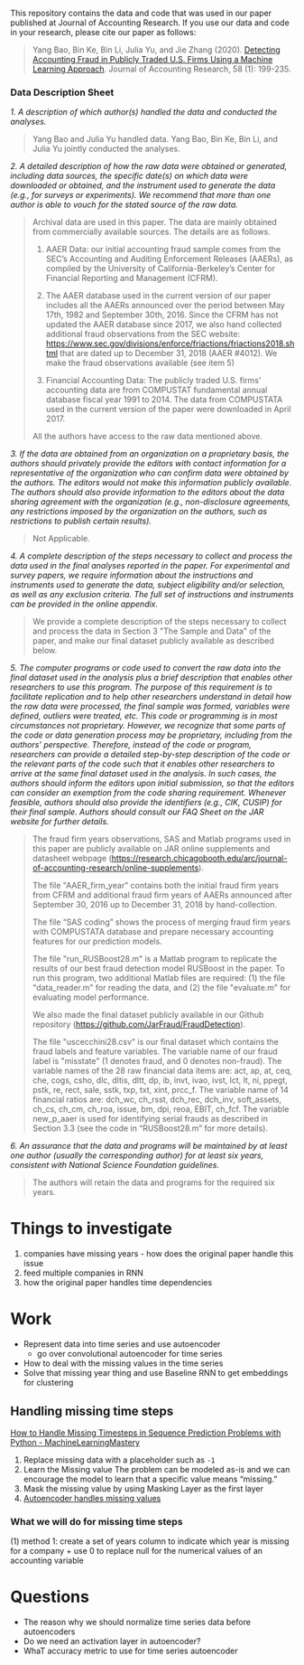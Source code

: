 This repository contains the data and code that was used in our paper published at Journal of Accounting Research. If you use our data and code in your research, please cite our paper as follows:

> Yang Bao, Bin Ke, Bin Li, Julia Yu, and Jie Zhang (2020). [Detecting Accounting Fraud in Publicly Traded U.S. Firms Using a Machine Learning Approach](https://onlinelibrary.wiley.com/doi/10.1111/1475-679X.12292). Journal of Accounting Research, 58 (1): 199-235.

### Data Description Sheet

*1. A description of which author(s) handled the data and conducted the analyses.*

  > Yang Bao and Julia Yu handled data. Yang Bao, Bin Ke, Bin Li, and Julia Yu jointly conducted the analyses.

*2. A detailed description of how the raw data were obtained or generated, including data sources, the specific date(s) on which data were downloaded or obtained, and the instrument used to generate the data (e.g., for surveys or experiments). We recommend that more than one author is able to vouch for the stated source of the raw data.*

  > Archival data are used in this paper. The data are mainly obtained from commercially available sources. The details are as follows.
  >
  > 1)	AAER Data: our initial accounting fraud sample comes from the SEC’s Accounting and Auditing Enforcement Releases (AAERs), as compiled by the University of California-Berkeley’s Center for Financial Reporting and Management (CFRM).
  >
  > 2)	The AAER database used in the current version of our paper includes all the AAERs announced over the period between May 17th, 1982 and September 30th, 2016. Since the CFRM has not updated the AAER database since 2017, we also hand collected additional fraud observations from the SEC website: https://www.sec.gov/divisions/enforce/friactions/friactions2018.shtml that are dated up to December 31, 2018 (AAER #4012). We make the fraud observations available (see item 5)
  >
  > 3)	Financial Accounting Data: The publicly traded U.S. firms' accounting data are from COMPUSTAT fundamental annual database fiscal year 1991 to 2014. The data from COMPUSTATA used in the current version of the paper were downloaded in April 2017.
  >
  > All the authors have access to the raw data mentioned above.


*3. If the data are obtained from an organization on a proprietary basis, the authors should privately provide the editors with contact information for a representative of the organization who can confirm data were obtained by the authors. The editors would not make this information publicly available. The authors should also provide information to the editors about the data sharing agreement with the organization (e.g., non-disclosure agreements, any restrictions imposed by the organization on the authors, such as restrictions to publish certain results).*

  > Not Applicable.


*4. A complete description of the steps necessary to collect and process the data used in the final analyses reported in the paper. For experimental and survey papers, we require information about the instructions and instruments used to generate the data, subject eligibility and/or selection, as well as any exclusion criteria. The full set of instructions and instruments can be provided in the online appendix.*

  > We provide a complete description of the steps necessary to collect and process the data in Section 3 "The Sample and Data" of the paper, and make our final dataset publicly available as described below.


*5. The computer programs or code used to convert the raw data into the final dataset used in the analysis plus a brief description that enables other researchers to use this program. The purpose of this requirement is to facilitate replication and to help other researchers understand in detail how the raw data were processed, the final sample was formed, variables were defined, outliers were treated, etc. This code or programming is in most circumstances not proprietary. However, we recognize that some parts of the code or data generation process may be proprietary, including from the authors’ perspective. Therefore, instead of the code or program, researchers can provide a detailed step-by-step description of the code or the relevant parts of the code such that it enables other researchers to arrive at the same final dataset used in the analysis. In such cases, the authors should inform the editors upon initial submission, so that the editors can consider an exemption from the code sharing requirement. Whenever feasible, authors should also provide the identifiers (e.g., CIK, CUSIP) for their final sample. Authors should consult our FAQ Sheet on the JAR website for further details.*

  > The fraud firm years observations, SAS and Matlab programs used in this paper are publicly available on JAR online supplements and datasheet webpage (https://research.chicagobooth.edu/arc/journal-of-accounting-research/online-supplements).
  >
  > The file "AAER_firm_year" contains both the initial fraud firm years from CFRM and additional fraud firm years of AAERs announced after September 30, 2016 up to December 31, 2018 by hand-collection.
  >
  > The file “SAS coding” shows the process of merging fraud firm years with COMPUSTATA database and prepare necessary accounting features for our prediction models.
  >
  > The file "run_RUSBoost28.m" is a Matlab program to replicate the results of our best fraud detection model RUSBoost in the paper. To run this program, two additional Matlab files are required: (1) the file "data_reader.m" for reading the data, and (2) the file "evaluate.m" for evaluating model performance.
  >
  > We also made the final dataset publicly available in our Github repository (https://github.com/JarFraud/FraudDetection).
  >
  > The file "uscecchini28.csv" is our final dataset which contains the fraud labels and feature variables. The variable name of our fraud label is "misstate" (1 denotes fraud, and 0 denotes non-fraud). The variable names of the 28 raw financial data items are: act, ap, at, ceq, che, cogs, csho, dlc, dltis, dltt, dp, ib, invt, ivao, ivst, lct, lt, ni, ppegt, pstk, re, rect, sale, sstk, txp, txt, xint, prcc_f. The variable name of 14 financial ratios are: dch_wc, ch_rsst, dch_rec, dch_inv, soft_assets, ch_cs, ch_cm, ch_roa, issue, bm, dpi, reoa, EBIT, ch_fcf. The variable new_p_aaer is used for identifying serial frauds as described in Section 3.3 (see the code in “RUSBoost28.m” for more details).



*6. An assurance that the data and programs will be maintained by at least one author (usually the corresponding author) for at least six years, consistent with National Science Foundation guidelines.*

  > The authors will retain the data and programs for the required six years.
  
# Things to investigate
1. companies have missing years - how does the original paper handle this issue
2. feed multiple companies in RNN
3. how the original paper handles time dependencies 

# Work
- Represent data into time series and use autoencoder
  - go over convolutional autoencoder for time series
- How to deal with the missing values in the time series
- Solve that missing year thing and use Baseline RNN to get embeddings for clustering
## Handling missing time steps
[How to Handle Missing Timesteps in Sequence Prediction Problems with Python - MachineLearningMastery](https://machinelearningmastery.com/handle-missing-timesteps-sequence-prediction-problems-python/)
1. Replace missing data with a placeholder such as `-1`
2. Learn the Missing value
The problem can be modeled as-is and we can encourage the model to learn that a specific value means “missing.” 
3. Mask the missing value by using Masking Layer as the first layer
4. [Autoencoder handles missing values](https://curiousily.com/posts/data-imputation-using-autoencoders/) 

### What we will do for missing time steps
(1) method 1: create a set of years column to indicate which year is missing for a company + use 0 to replace null for the numerical values of an accounting variable 

# Questions
- The reason why we should normalize time series data before autoencoders
- Do we need an activation layer in autoencoder?
- WhaT accuracy metric to use for time series autoencoder 
